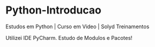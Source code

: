 # Python-Introducao
 Estudos em Python | Curso em Video | Solyd Treinamentos

 Utilizei IDE PyCharm.
 Estudo de Modulos e Pacotes!

